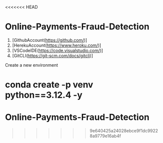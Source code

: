 <<<<<<< HEAD
# Online-Payments-Fraud-Detection

1. [GithubAccount(https://github.com/)]
2. [HerekuAccount(https://www.heroku.com/)]
3. [VSCodeIDE(https://code.visualstudio.com/)]
4. [GitCLI(https://git-scm.com/docs/gitcli)]



Create a new environment

conda create -p venv python==3.12.4 -y
=======
# Online-Payments-Fraud-Detection
>>>>>>> 9e640425a24028ebce9f1dc99228a9779e16ab4f

